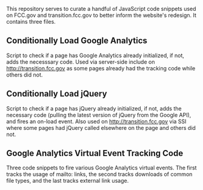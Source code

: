 This repository serves to curate a handful of JavaScript code snippets used on FCC.gov and transition.fcc.gov to better inform the website's redesign. It contains three files.

Conditionally Load Google Analytics
-----------------------------------
Script to check if a page has Google Analytics already initialized, if not, adds the necesssary code. Used via server-side include on http://transition.fcc.gov as some pages already had the tracking code while others did not.

Conditionally Load jQuery
-------------------------
Script to check if a page has jQuery already initialized, if not, adds the necessary code (pulling the latest version of jQuery from the Google API), and fires an on-load event. Also used on http://transition.fcc.gov via SSI where some pages had jQuery called elsewhere on the page and others did not.

Google Analytics Virtual Event Tracking Code
-------------------------------------------
Three code snippets to fire various Google Analytics virtual events. The first tracks the usage of mailto: links, the second tracks downloads of common file types, and the last tracks external link usage.



